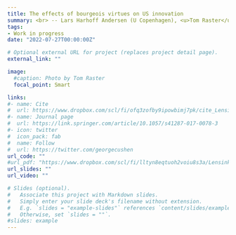 ```yaml
---
title: The effects of bourgeois virtues on US innovation
summary: <br> -- Lars Harhoff Andersen (U Copenhagen), <u>Tom Raster</u> <br> <i>Work in progress</i> <br> <br> Praising hard work, risk-taking, and wealth accumulation, so-called bourgeois virtues, are hypothesized drivers of innovation and growth (McCloskey, 2006, 2010, 2016). We test this claim, devising a new first-name-based measure of bourgeois virtues and leveraging quasi-exogenous exposure to the bourgeoisie that is provided by road trips of Henry Ford and Thomas Edison ("The Vagabonds") across the US (1914-24). Using variations in the timing of the road trips and the counties Ford and Edison visited, we find that their visits caused an increase in bourgeois virtues and patenting. <br> <br> presented at ASREC 2023 (Harvard), PE Workshop (Harvard)
tags:
- Work in progress
date: "2022-07-27T00:00:00Z"

# Optional external URL for project (replaces project detail page).
external_link: ""

image:
  #caption: Photo by Tom Raster
  focal_point: Smart

links:
#- name: Cite
#  url: https://www.dropbox.com/scl/fi/ofq3zofby9ipowbimj7pk/cite_Lensink_Raster_Timmer_2017_Liquidity-Constraints-and-Willingness-to-Pay-for-Solar-Lamps-and-Water-Filters-in-Jakarta.txt?rlkey=3nf7i4o6kbrpoz6po7ecy8lo1&dl=0
#- name: Journal page
#  url: https://link.springer.com/article/10.1057/s41287-017-0078-3
#- icon: twitter
#  icon_pack: fab
#  name: Follow
#  url: https://twitter.com/georgecushen
url_code: ""
#url_pdf: "https://www.dropbox.com/scl/fi/lltyn8eqtuoh2voiu8s3a/Lensink_Raster_Timmer_2017_Liquidity-Constraints-and-Willingness-to-Pay-for-Solar-Lamps-and-Water-Filters-in-Jakarta.pdf?rlkey=2zs3qsxio2x4849ipge4t2yar&dl=0"
url_slides: ""
url_video: ""

# Slides (optional).
#   Associate this project with Markdown slides.
#   Simply enter your slide deck's filename without extension.
#   E.g. `slides = "example-slides"` references `content/slides/example-slides.md`.
#   Otherwise, set `slides = ""`.
#slides: example
---
```

